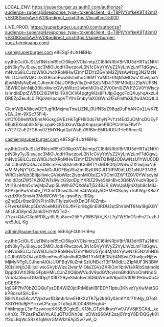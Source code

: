 LOCAL_ENV: https://superburger.us.auth0.com/authorize?audience=superapi&response_type=token&client_id=T8PjVYnfkeK9T42mOyE3GKSmi5Aw7pVD&redirect_uri=https://localhost:5000

LIVE_PROD: https://superburger.us.auth0.com/authorize?audience=superapi&response_type=token&client_id=T8PjVYnfkeK9T42mOyE3GKSmi5Aw7pVD&redirect_uri=https://superburger-suez.herokuapp.com/

user@superburger.com
e8ESgF4UtrHiBHp

eyJhbGciOiJSUzI1NiIsInR5cCI6IkpXVCIsImtpZCI6IkNRbVBrVlU3dHRTa2NfVlptN0kyTyJ9.eyJpc3MiOiJodHRwczovL3N1cGVyYnVyZ2VyLnVzLmF1dGgwLmNvbS8iLCJzdWIiOiJhdXRoMHw1ZmY1ZDYzZGVhM2ZjNzAwNzg3N2MzNWIiLCJhdWQiOiJzdXBlcmFwaSIsImlhdCI6MTYxMDE0NjMxMCwiZXhwIjoxNjEwMjMyNzEwLCJhenAiOiJUOFBqVlluZmtlSzlUNDJtT3lFM0dLU21pNUF3N3BWRCIsInNjb3BlIjoiIiwicGVybWlzc2lvbnMiOlsiZ2V0Oml0ZW1fZGV0YWlscyIsImdldDptZW51X2l0ZW1zIl19.llCK1A4pgfgWJa8FtJlpjGqgoFcQXuyhqAxzL4DREZpZeu4L0lFKjoVsHpcopVTYlhrEmby1aXOGWh3fEsFmlfeX6jfw3AOQtL0-ClcmWjBA8ikcwDETugfKMxjmuTnwLiZNLj3UfNSxZ98qzDuPhANCo2LwK7EyEA_2m-9XSc75FI4j-oYDf0G9eWGrEmlAKiokgGVEzHkTgPH90do7khyNPvYzt4Ed3uOMncDUEyF6Eu8EXnabSik5FpLcpaK-z80dXruVQqSKnpsrpmP9DPCnVhxFKvf7-n7i277ZuE27G6ox0ZEMYNqdQytWaEu19fBImEMDdUDJ1-Ie96eocQ


cashier@superburger.com
e8ESgF4UtrHiBHp

eyJhbGciOiJSUzI1NiIsInR5cCI6IkpXVCIsImtpZCI6IkNRbVBrVlU3dHRTa2NfVlptN0kyTyJ9.eyJpc3MiOiJodHRwczovL3N1cGVyYnVyZ2VyLnVzLmF1dGgwLmNvbS8iLCJzdWIiOiJhdXRoMHw1ZmY1ZDVhNTQ1MjI2ODAwNzU1YWU0ODAiLCJhdWQiOiJzdXBlcmFwaSIsImlhdCI6MTYxMDE0NjI2NSwiZXhwIjoxNjEwMjMyNjY1LCJhenAiOiJUOFBqVlluZmtlSzlUNDJtT3lFM0dLU21pNUF3N3BWRCIsInNjb3BlIjoiIiwicGVybWlzc2lvbnMiOlsiZ2V0Oml0ZW1fZGV0YWlscyIsImdldDptZW51X2l0ZW1zIiwicG9zdDpjYXRlZ29yeSIsInBvc3Q6bWVudV9pdGVtIl19.nHtm5c1wjMpZwpl5LnWhG7QXdAsTj5248JR_8WxUpUjmXfpb9cMiIJ-K9PkjmPwVnh4e_IYChhfGhswI3iJhLe4bWpQyACHMH0SqhynToKWgzK8iaYvzrdXKnSmx4r3MdWCiW-3q-qwo6ty-fRQg-gZnqDLr6tsd9KNPHn1RvT1yIzsKvdXDnQF40Zmb-cFtwrk46Mcp5DcWoeMG8Y0SJfHFqr8sg6nE0RDU2qt5hVbMT8Na18giXGYAFLEJD8ym52ahkDHIYW3To2-ZYzxkQ4zC3g5PD8_yi6L8ju8uev25FYy1WB7jkV_KzL7gTWE1eO1jnFnZTuzEJwx5JuL-Kg



admin@superburger.com
e8ESgF4UtrHiBHp

eyJhbGciOiJSUzI1NiIsInR5cCI6IkpXVCIsImtpZCI6IkNRbVBrVlU3dHRTa2NfVlptN0kyTyJ9.eyJpc3MiOiJodHRwczovL3N1cGVyYnVyZ2VyLnVzLmF1dGgwLmNvbS8iLCJzdWIiOiJhdXRoMHw1ZmY1M2U5Yjc4MjM4YjAwNzE5NzVhNDIiLCJhdWQiOiJzdXBlcmFwaSIsImlhdCI6MTYxMDE0NjE4NSwiZXhwIjoxNjEwMjMyNTg1LCJhenAiOiJUOFBqVlluZmtlSzlUNDJtT3lFM0dLU21pNUF3N3BWRCIsInNjb3BlIjoiIiwicGVybWlzc2lvbnMiOlsiZGVsZXRlOm1lbnVfaXRlbSIsImdldDppdGVtX2RldGFpbHMiLCJnZXQ6bWVudV9pdGVtcyIsInBhdGNoOmNhdGVnb3J5IiwicG9zdDpjYXRlZ29yeSIsInBvc3Q6bWVudV9pdGVtIl19.PHbw0b4zpGES8-Iq9GP7fv70bZOQQuFyzDB4WiZ0jdIPtM8ahIBFBDY11pbu3KNvcYyXwMetSGkP8css4SHUBV-B8rNXxs5KcvVVpxtwr1D8mbrlmvEHtkXzTK7ja2k6GylUmKYXr71hNjy_Q7oGXStYHRuBjHYlkrwCPa-gqDTd5qUKjD0485Hrgh4-FhMmqgrL3mFzswcoeKK5EjBCglqSUK18h_GTzHdkwsYw9JVV8jKSGKtL_xeuKnXc_7P2azPaZeVnLA0uQTUONh3eI_pDWz968Afi2saj0YnqY8ErDQGyk81ff3qLBqWcSRzK1qMsVGMWlzt6Aj35w7wA_Q
